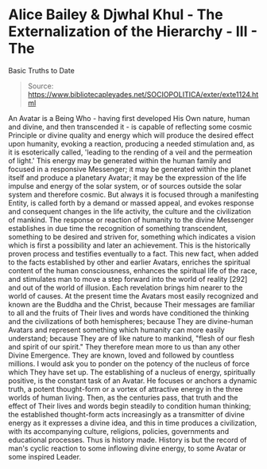# Alice Bailey & Djwhal Khul - The Externalization of the Hierarchy - III - The
Basic Truths to Date

> Source: https://www.bibliotecapleyades.net/SOCIOPOLITICA/exter/exte1124.html

An Avatar is a Being Who - having first developed His Own nature, human and divine, and then transcended it - is capable of reflecting some cosmic Principle or divine quality and energy which will produce the desired effect upon humanity, evoking a reaction, producing a needed stimulation and, as it is esoterically called, 'leading to the rending of a veil and the permeation of light.' This energy may be generated within the human family and focused in a responsive Messenger; it may be generated within the planet itself and produce a planetary Avatar; it may be the expression of the life impulse and energy of the solar system, or of sources outside the solar system and therefore cosmic. But always it is focused through a manifesting Entity, is called forth by a demand or massed appeal, and evokes response and consequent changes in the life activity, the culture and the civilization of mankind.
The response or reaction of humanity to the divine Messenger establishes in due time the recognition of something transcendent, something to be desired and striven for, something which indicates a vision which is first a possibility and later an achievement. This is the historically proven process and testifies eventually to a fact. This new fact, when added to the facts established by other and earlier Avatars, enriches the spiritual content of the human consciousness, enhances the spiritual life of the race, and stimulates man to move a step forward into the world of reality [292] and out of the world of illusion. Each revelation brings him nearer to the world of causes.
At the present time the Avatars most easily recognized and known are the Buddha and the Christ, because Their messages are familiar to all and the fruits of Their lives and words have conditioned the thinking and the civilizations of both hemispheres; because They are divine-human Avatars and represent something which humanity can more easily understand; because They are of like nature to mankind, "flesh of our flesh and spirit of our spirit." They therefore mean more to us than any other Divine Emergence. They are known, loved and followed by countless millions. I would ask you to ponder on the potency of the nucleus of force which They have set up. The establishing of a nucleus of energy, spiritually positive, is the constant task of an Avatar. He focuses or anchors a dynamic truth, a potent thought-form or a vortex of attractive energy in the three worlds of human living. Then, as the centuries pass, that truth and the effect of Their lives and words begin steadily to condition human thinking; the established thought-form acts increasingly as a transmitter of divine energy as it expresses a divine idea, and this in time produces a civilization, with its accompanying culture, religions, policies, governments and educational processes. Thus is history made. History is but the record of man's cyclic reaction to some inflowing divine energy, to some Avatar or some inspired Leader.
